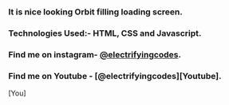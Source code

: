 ### It is nice looking Orbit filling loading screen.

### Technologies Used:- HTML, CSS and Javascript.

### Find me on instagram- [@electrifyingcodes][Instagram].
### Find me on Youtube  - [@electrifyingcodes][Youtube].

[Instagram]: https://www.instagram.com/electrifyingcodes
[You]
